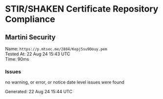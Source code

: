 # STIR/SHAKEN Certificate Repository Compliance

## Martini Security

Name: `https://p.mtsec.me/2884/Kepj5su9Douy.pem`\
Tested At: 22 Aug 24 15:43 UTC\
Time: 90ms

### Issues

no warning, or error, or notice date level issues were found

Generated: 22 Aug 24 15:44 UTC